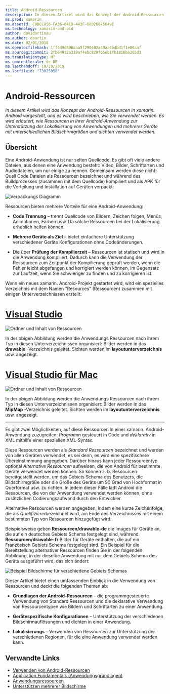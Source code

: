 ```yaml
---
title: Android-Ressourcen
description: In diesem Artikel wird das Konzept der Android-Ressourcen in xamarin. Android vorgestellt, und es wird beschrieben, wie Sie verwendet werden. Es wird erläutert, wie Ressourcen in Ihrer Android-Anwendung zur Unterstützung der Lokalisierung von Anwendungen und mehrerer Geräte mit unterschiedlichen Bildschirmgrößen und dichten verwendet werden.
ms.prod: xamarin
ms.assetid: C0DCC856-FA36-04CD-443F-68D26075649E
ms.technology: xamarin-android
author: davidortinau
ms.author: daortin
ms.date: 02/01/2018
ms.openlocfilehash: 1ff4d9d896aaa5f290402a49aa4b4bd1f1e00aaf
ms.sourcegitcommit: 2fbe4932a319af4ebc829f65eb1fb1816ba305d3
ms.translationtype: MT
ms.contentlocale: de-DE
ms.lasthandoff: 10/29/2019
ms.locfileid: "73025058"
---
```

# <a name="android-resources"></a>Android-Ressourcen

_In diesem Artikel wird das Konzept der Android-Ressourcen in xamarin. Android vorgestellt, und es wird beschrieben, wie Sie verwendet werden. Es wird erläutert, wie Ressourcen in Ihrer Android-Anwendung zur Unterstützung der Lokalisierung von Anwendungen und mehrerer Geräte mit unterschiedlichen Bildschirmgrößen und dichten verwendet werden._

## <a name="overview"></a>Übersicht

Eine Android-Anwendung ist nur selten Quellcode. Es gibt oft viele andere Dateien, aus denen eine Anwendung besteht: Video, Bilder, Schriftarten und Audiodateien, um nur einige zu nennen. Gemeinsam werden diese nicht-Quell Code Dateien als Ressourcen bezeichnet und während des Buildprozesses (zusammen mit dem Quellcode) kompiliert und als APK für die Verteilung und Installation auf Geräten verpackt:

![Verpackungs Diagramm](images/packaging-diagram.png)

Ressourcen bieten mehrere Vorteile für eine Android-Anwendung:

- **Code Trennung** &ndash; trennt Quellcode von Bildern, Zeichen folgen, Menüs, Animationen, Farben usw. Da solche Ressourcen bei der Lokalisierung erheblich helfen können.

- **Mehrere Geräte als Ziel** &ndash; bietet einfachere Unterstützung verschiedener Geräte Konfigurationen ohne Codeänderungen.

- Die über **Prüfung der Kompilierzeit** &ndash; Ressourcen ist statisch und wird in die Anwendung kompiliert. Dadurch kann die Verwendung der Ressourcen zum Zeitpunkt der Kompilierung geprüft werden, wenn die Fehler leicht abgefangen und korrigiert werden können, im Gegensatz zur Laufzeit, wenn Sie schwieriger zu finden und zu korrigieren ist.

Wenn ein neues xamarin. Android-Projekt gestartet wird, wird ein spezielles Verzeichnis mit dem Namen "Resources" (Ressourcen) zusammen mit einigen Unterverzeichnissen erstellt:

# <a name="visual-studiotabwindows"></a>[Visual Studio](#tab/windows)

![Ordner und Inhalt von Ressourcen](images/resources-folder-vs.png)

In der obigen Abbildung werden die Anwendungs Ressourcen nach ihrem Typ in diesen Unterverzeichnissen organisiert: Bilder werden in das **drawable** -Verzeichnis geleitet. Sichten werden im **layoutunterverzeichnis** usw. angezeigt.

# <a name="visual-studio-for-mactabmacos"></a>[Visual Studio für Mac](#tab/macos)

![Ordner und Inhalt von Ressourcen](images/resources-folder-xs.png)

In der obigen Abbildung werden die Anwendungs Ressourcen nach ihrem Typ in diesen Unterverzeichnissen organisiert: Bilder werden in das **MipMap** -Verzeichnis geleitet. Sichten werden im **layoutunterverzeichnis** usw. angezeigt.

-----

Es gibt zwei Möglichkeiten, auf diese Ressourcen in einer xamarin. Android-Anwendung zuzugreifen: *Programm* gesteuert in Code und *deklarativ* in XML mithilfe einer speziellen XML-Syntax.

Diese Ressourcen werden als *Standard Ressourcen* bezeichnet und werden von allen Geräten verwendet, es sei denn, es wird eine spezifischere Übereinstimmung angegeben. Darüber hinaus kann jeder Ressourcentyp optional *Alternative Ressourcen* aufweisen, die von Android für bestimmte Geräte verwendet werden können. So können z. b. Ressourcen bereitgestellt werden, um das Gebiets Schema des Benutzers, die Bildschirmgröße oder die Größe des Geräts um 90 Grad von Hochformat in Querformat usw. zu richten. In jedem dieser Fälle lädt Android die Ressourcen, die von der Anwendung verwendet werden können, ohne zusätzlichen Codierungsaufwand durch den Entwickler.

Alternative Ressourcen werden angegeben, indem eine kurze Zeichenfolge, die als *Qualifizierer*bezeichnet wird, am Ende des Verzeichnisses mit einem bestimmten Typ von Ressourcen hinzugefügt wird.

Beispielsweise geben **Ressourcen/drawable-de** die Images für Geräte an, die auf ein deutsches Gebiets Schema festgelegt sind, während **Ressourcen/drawable-fr** Bilder für Geräte enthalten, die auf ein Französisch Gebiets Schema festgelegt sind. Ein Beispiel für die Bereitstellung alternativer Ressourcen finden Sie in der folgenden Abbildung, in der dieselbe Anwendung mit nur dem Gebiets Schema des Geräts ausgeführt wird, das sich ändert:

![Beispiel Bildschirme für verschiedene Gebiets Schemas](images/localized-screenshots.png)

Dieser Artikel bietet einen umfassenden Einblick in die Verwendung von Ressourcen und deckt die folgenden Themen ab:

- **Grundlagen der Android-Ressourcen** &ndash; die programmgesteuerte Verwendung von Standard Ressourcen und die deklarative Verwendung von Ressourcentypen wie Bildern und Schriftarten zu einer Anwendung.

- **Gerätespezifische Konfigurationen** &ndash; Unterstützung der verschiedenen Bildschirmauflösungen und dichten in einer Anwendung.

- **Lokalisierungs** &ndash; Verwenden von Ressourcen zur Unterstützung der verschiedenen Regionen, für die eine Anwendung verwendet werden kann.

## <a name="related-links"></a>Verwandte Links

- [Verwenden von Android-Ressourcen](~/android/app-fundamentals/resources-in-android/android-assets.md)
- [Application Fundamentals (Anwendungsgrundlagen)](https://developer.android.com/guide/topics/fundamentals.html)
- [Anwendungsressourcen](https://developer.android.com/guide/topics/resources/index.html)
- [Unterstützen mehrerer Bildschirme](https://developer.android.com/guide/practices/screens_support.html)
